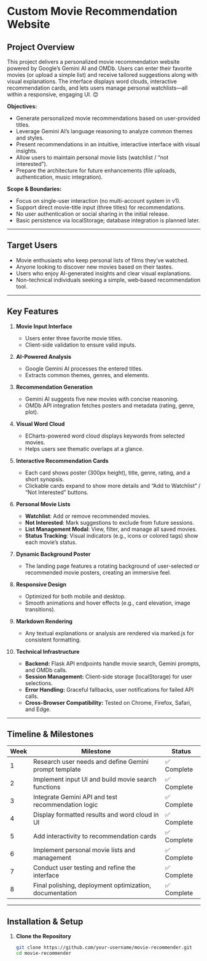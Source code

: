 # Custom Movie Recommendation Website

## Project Overview
This project delivers a personalized movie recommendation website powered by Google’s Gemini AI and OMDb. Users can enter their favorite movies (or upload a simple list) and receive tailored suggestions along with visual explanations. The interface displays word clouds, interactive recommendation cards, and lets users manage personal watchlists—all within a responsive, engaging UI. 😊

**Objectives:**
- Generate personalized movie recommendations based on user-provided titles.
- Leverage Gemini AI’s language reasoning to analyze common themes and styles.
- Present recommendations in an intuitive, interactive interface with visual insights.
- Allow users to maintain personal movie lists (watchlist / “not interested”).
- Prepare the architecture for future enhancements (file uploads, authentication, music integration).

**Scope & Boundaries:**
- Focus on single-user interaction (no multi-account system in v1).
- Support direct movie-title input (three titles) for recommendations.
- No user authentication or social sharing in the initial release.
- Basic persistence via localStorage; database integration is planned later.

---

## Target Users
- Movie enthusiasts who keep personal lists of films they’ve watched.
- Anyone looking to discover new movies based on their tastes.
- Users who enjoy AI-generated insights and clear visual explanations.
- Non-technical individuals seeking a simple, web‐based recommendation tool.

---

## Key Features

1. **Movie Input Interface**  
   - Users enter three favorite movie titles.
   - Client-side validation to ensure valid inputs.

2. **AI-Powered Analysis**  
   - Google Gemini AI processes the entered titles.
   - Extracts common themes, genres, and elements.

3. **Recommendation Generation**  
   - Gemini AI suggests five new movies with concise reasoning.
   - OMDb API integration fetches posters and metadata (rating, genre, plot).

4. **Visual Word Cloud**  
   - ECharts-powered word cloud displays keywords from selected movies.
   - Helps users see thematic overlaps at a glance.

5. **Interactive Recommendation Cards**  
   - Each card shows poster (300px height), title, genre, rating, and a short synopsis.
   - Clickable cards expand to show more details and “Add to Watchlist” / “Not Interested” buttons.

6. **Personal Movie Lists**  
   - **Watchlist**: Add or remove recommended movies.
   - **Not Interested**: Mark suggestions to exclude from future sessions.
   - **List Management Modal**: View, filter, and manage all saved movies.
   - **Status Tracking**: Visual indicators (e.g., icons or colored tags) show each movie’s status.

7. **Dynamic Background Poster**  
   - The landing page features a rotating background of user-selected or recommended movie posters, creating an immersive feel.

8. **Responsive Design**  
   - Optimized for both mobile and desktop.
   - Smooth animations and hover effects (e.g., card elevation, image transitions).

9. **Markdown Rendering**  
   - Any textual explanations or analysis are rendered via marked.js for consistent formatting.

10. **Technical Infrastructure**  
    - **Backend:** Flask API endpoints handle movie search, Gemini prompts, and OMDb calls.
    - **Session Management:** Client-side storage (localStorage) for user selections.
    - **Error Handling:** Graceful fallbacks, user notifications for failed API calls.
    - **Cross-Browser Compatibility:** Tested on Chrome, Firefox, Safari, and Edge.

---

## Timeline & Milestones

| Week | Milestone                                               | Status      |
| ---- | ------------------------------------------------------- | ----------- |
| 1    | Research user needs and define Gemini prompt template   | ✅ Complete |
| 2    | Implement input UI and build movie search functions     | ✅ Complete |
| 3    | Integrate Gemini API and test recommendation logic      | ✅ Complete |
| 4    | Display formatted results and word cloud in UI          | ✅ Complete |
| 5    | Add interactivity to recommendation cards               | ✅ Complete |
| 6    | Implement personal movie lists and management           | ✅ Complete |
| 7    | Conduct user testing and refine the interface           | ✅ Complete |
| 8    | Final polishing, deployment optimization, documentation | ✅ Complete |

---

## Installation & Setup

1. **Clone the Repository**  
   ```bash
   git clone https://github.com/your-username/movie-recommender.git
   cd movie-recommender
